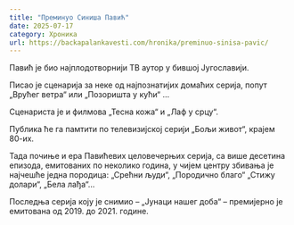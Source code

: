 ```yaml
---
title: "Преминуо Синиша Павић"
date: 2025-07-17
category: Хроника
url: https://backapalankavesti.com/hronika/preminuo-sinisa-pavic/
---
```


Павић је био најплодотворнији ТВ аутор у бившој Југославији.

Писао је сценарија за неке од најпознатијих домаћих серија, попут  „Врућег ветра“ или „Позоришта у кући“ …

Сценариста је и филмова „Тесна кожа“ и „Лаф у срцу“.

Публика ће га памтити по телевизијској серији „Бољи живот“, крајем 80-их.

Тада почиње и ера Павићевих целовечерњих серија, са више десетина епизода, емитованих по неколико година, у чијем центру збивања је најчешће једна породица: „Срећни људи“, „Породично благо“ „Стижу долари“, „Бела лађа“…

Последња серија коју је снимио – „Јунаци нашег доба“ – премијерно је емитована од 2019. до 2021. године.
